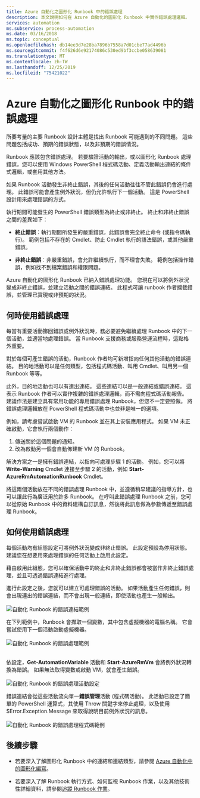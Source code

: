 ```yaml
---
title: Azure 自動化之圖形化 Runbook 中的錯誤處理
description: 本文說明如何在 Azure 自動化的圖形化 Runbook 中實作錯誤處理邏輯。
services: automation
ms.subservice: process-automation
ms.date: 03/16/2018
ms.topic: conceptual
ms.openlocfilehash: db14ee3d7e28ba7896b7558a7d01cbe77ad4496b
ms.sourcegitcommit: f4f626d6e92174086c530ed9bf3ccbe058639081
ms.translationtype: MT
ms.contentlocale: zh-TW
ms.lasthandoff: 12/25/2019
ms.locfileid: "75421022"
---
```

# <a name="error-handling-in-azure-automation-graphical-runbooks"></a>Azure 自動化之圖形化 Runbook 中的錯誤處理

所要考量的主要 Runbook 設計主體是找出 Runbook 可能遇到的不同問題。 這些問題包括成功、預期的錯誤狀態，以及非預期的錯誤情況。

Runbook 應該包含錯誤處理。 若要驗證活動的輸出，或以圖形化 Runbook 處理錯誤，您可以使用 Windows PowerShell 程式碼活動、定義活動輸出連結的條件式邏輯，或套用其他方法。          

如果 Runbook 活動發生非終止錯誤，其後的任何活動往往不管此錯誤仍會進行處理。 此錯誤可能會產生例外狀況，但仍允許執行下一個活動。 這是 PowerShell 設計用來處理錯誤的方式。    

執行期間可能發生的 PowerShell 錯誤類型為終止或非終止。 終止和非終止錯誤之間的差異如下︰

* **終止錯誤**︰執行期間所發生的嚴重錯誤，此錯誤會完全終止命令 (或指令碼執行)。 範例包括不存在的 Cmdlet、防止 Cmdlet 執行的語法錯誤，或其他嚴重錯誤。

* **非終止錯誤**︰非嚴重錯誤，會允許繼續執行，而不理會失敗。 範例包括操作錯誤，例如找不到檔案錯誤和權限問題。

Azure 自動化的圖形化 Runbook 已納入錯誤處理功能。 您現在可以將例外狀況變成非終止錯誤，並建立活動之間的錯誤連結。 此程式可讓 runbook 作者攔截錯誤，並管理已實現或非預期的狀況。  

## <a name="when-to-use-error-handling"></a>何時使用錯誤處理

每當有重要活動擲回錯誤或例外狀況時，務必要避免繼續處理 Runbook 中的下一個活動，並適當地處理錯誤。 當 Runbook 支援商務或服務營運流程時，這點格外重要。

對於每個可產生錯誤的活動，Runbook 作者均可新增指向任何其他活動的錯誤連結。 目的地活動可以是任何類型，包括程式碼活動、叫用 Cmdlet、叫用另一個 Runbook 等等。

此外，目的地活動也可以有連出連結。 這些連結可以是一般連結或錯誤連結。 這表示 Runbook 作者可以實作複雜的錯誤處理邏輯，而不需向程式碼活動報告。 建議作法是建立具有常用功能的專用錯誤處理 Runbook，但您不一定要照做。 將錯誤處理邏輯放在 PowerShell 程式碼活動中也並非是唯一的選項。  

例如，請考慮嘗試啟動 VM 的 Runbook 並在其上安裝應用程式。 如果 VM 未正確啟動，它會執行兩個動作︰

1. 傳送關於這個問題的通知。
2. 改為啟動另一個會自動佈建新 VM 的 Runbook。

解決方案之一是擁有錯誤連結，以指向可處理步驟 1 的活動。 例如，您可以將 **Write-Warning** Cmdlet 連接至步驟 2 的活動，例如 **Start-AzureRmAutomationRunbook** Cmdlet。

將這兩個活動放在不同的錯誤處理 Runbook 中，並遵循稍早建議的指導方針，也可以讓此行為廣泛用於許多 Runbook。 在呼叫此錯誤處理 Runbook 之前，您可以從原始 Runbook 中的資料建構自訂訊息，然後將此訊息做為參數傳遞至錯誤處理 Runbook。

## <a name="how-to-use-error-handling"></a>如何使用錯誤處理

每個活動均有組態設定可將例外狀況變成非終止錯誤。 此設定預設為停用狀態。 建議您在想要用來處理錯誤的任何活動上啟用此設定。  

藉由啟用此組態，您可以確保活動中的終止和非終止錯誤都會被當作非終止錯誤處理，並且可透過錯誤連結進行處理。  

進行此設定之後，您就可以建立可處理錯誤的活動。 如果活動產生任何錯誤，則會出現連出的錯誤連結，而不會出現一般連結，即使活動也產生一般輸出。<br><br> ![自動化 Runbook 的錯誤連結範例](media/automation-runbook-graphical-error-handling/error-link-example.png)

在下列範例中，Runbook 會擷取一個變數，其中包含虛擬機器的電腦名稱。 它會嘗試使用下一個活動啟動虛擬機器。<br><br> ![自動化 Runbook 的錯誤處理範例](media/automation-runbook-graphical-error-handling/runbook-example-error-handling.png)<br><br>      

依設定，**Get-AutomationVariable** 活動和 **Start-AzureRmVm** 會將例外狀況轉換為錯誤。 如果無法取得變數或啟動 VM，就會產生錯誤。<br><br> ![自動化 Runbook 的錯誤處理活動設定](media/automation-runbook-graphical-error-handling/activity-blade-convertexception-option.png)

錯誤連結會從這些活動流向單一**錯誤管理**活動 (程式碼活動)。 此活動已設定了簡單的 PowerShell 運算式，其使用 Throw 關鍵字來停止處理，以及使用 $Error.Exception.Message 來取得說明目前例外狀況的訊息。<br><br> ![自動化 Runbook 的錯誤處理程式碼範例](media/automation-runbook-graphical-error-handling/runbook-example-error-handling-code.png)


## <a name="next-steps"></a>後續步驟

* 若要深入了解圖形化 Runbook 中的連結和連結類型，請參閱 [Azure 自動化中的圖形化編寫](automation-graphical-authoring-intro.md#links-and-workflow)。

* 若要深入了解 Runbook 執行方式、如何監視 Runbook 作業，以及其他技術性詳細資料，請參閱[追蹤 Runbook 作業](automation-runbook-execution.md)。

